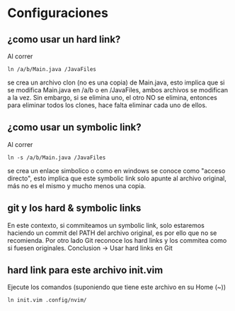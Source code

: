 # Configuraciones

## ¿como usar un hard link?

Al correr

```
ln /a/b/Main.java /JavaFiles
```

se crea un archivo clon (no es una copia) de Main.java, esto implica que si se modifica Main.java en
/a/b o en /JavaFiles, ambos archivos se modifican a la vez. Sin embargo, si se elimina uno, el otro NO
se elimina, entonces para eliminar todos los clones, hace falta eliminar cada uno de ellos.

## ¿como usar un symbolic link?

Al correr
```
ln -s /a/b/Main.java /JavaFiles
```

se crea un enlace simbolico o como en windows se conoce como "acceso directo", esto implica que este
symbolic link solo apunte al archivo original, más no es el mismo y mucho menos una copia.



## git y los hard & symbolic links

En este contexto, si commiteamos un symbolic link, solo estaremos haciendo un commit del PATH del archivo 
original, es por ello que no se recomienda. Por otro lado Git reconoce los hard links y los commitea como si
fuesen originales. Conclusion -> Usar hard links en Git


## hard link para este archivo init.vim

Ejecute los comandos (suponiendo que tiene este archivo en su Home (~))

```
ln init.vim .config/nvim/ 
```
